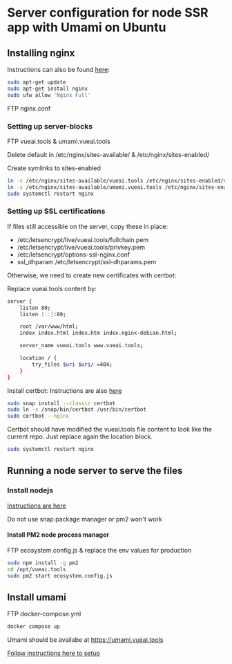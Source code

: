 # Server configuration for node SSR app with Umami on Ubuntu

## Installing nginx

Instructions can also be found [here](https://www.digitalocean.com/community/tutorials/how-to-install-nginx-on-ubuntu-16-04): 

``` bash
sudo apt-get update
sudo apt-get install nginx
sudo ufw allow 'Nginx Full'
```

FTP nginx.conf

### Setting up server-blocks

FTP vueai.tools & umami.vueai.tools

Delete default in /etc/nginx/sites-available/ & /etc/nginx/sites-enabled/

Create symlinks to sites-enabled
``` bash
ln -s /etc/nginx/sites-available/vueai.tools /etc/nginx/sites-enabled/vueai.tools
ln -s /etc/nginx/sites-available/umami.vueai.tools /etc/nginx/sites-enabled/umami.vueai.tools
sudo systemctl restart nginx
```

### Setting up SSL certifications

If files still accessible on the server, copy these in place:
- /etc/letsencrypt/live/vueai.tools/fullchain.pem
- /etc/letsencrypt/live/vueai.tools/privkey.pem
- /etc/letsencrypt/options-ssl-nginx.conf
- ssl_dhparam /etc/letsencrypt/ssl-dhparams.pem

Otherwise, we need to create new certificates with certbot:

Replace vueai.tools content by:

``` bash
server {
	listen 80;
	listen [::]:80;

	root /var/www/html;
	index index.html index.htm index.nginx-debian.html;

	server_name vueai.tools www.vueai.tools;

	location / {
		try_files $uri $uri/ =404;
	}
}
```

Install certbot:
Instructions are also [here](https://certbot.eff.org/instructions?ws=nginx&os=ubuntufocal)

``` bash
sudo snap install --classic certbot
sudo ln -s /snap/bin/certbot /usr/bin/certbot
sudo certbot --nginx
```

Certbot should have modified the vueai.tools file content to look like the current repo. Just replace again the location block.

``` bash
sudo systemctl restart nginx
```

## Running a node server to serve the files

### Install nodejs
[Instructions are here](https://github.com/nodesource/distributions)

Do not use snap package manager or pm2 won't work

#### Install PM2 node process manager
FTP ecosystem.config.js & replace the env values for production
``` bash
sudo npm install -g pm2
cd /opt/vueai.tools
sudo pm2 start ecosystem.config.js
```

## Install umami
FTP docker-compose.yml

``` bash
docker compose up
```

Umami should be availabe at https://umami.vueai.tools

[Follow instructions here to setup](https://umami.is/docs/getting-started)